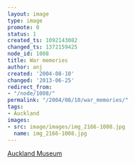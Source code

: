 ```yaml
---
layout: image
type: image
promote: 0
status: 1
created_ts: 1092143082
changed_ts: 1372159425
node_id: 1008
title: War memories
author: anj
created: '2004-08-10'
changed: '2013-06-25'
redirect_from:
- "/node/1008/"
permalink: "/2004/08/10/war_memories/"
tags:
- Auckland
images:
- src: image/images/img_2166-1008.jpg
  name: img_2166-1008.jpg
---
```

[Auckland Museum](http://www.aucklandmuseum.com/)
